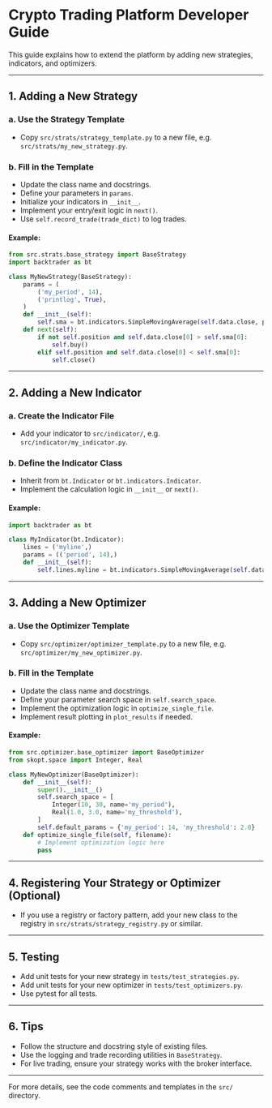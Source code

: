 # Crypto Trading Platform Developer Guide

This guide explains how to extend the platform by adding new strategies, indicators, and optimizers.

---

## 1. Adding a New Strategy

### a. Use the Strategy Template
- Copy `src/strats/strategy_template.py` to a new file, e.g. `src/strats/my_new_strategy.py`.

### b. Fill in the Template
- Update the class name and docstrings.
- Define your parameters in `params`.
- Initialize your indicators in `__init__`.
- Implement your entry/exit logic in `next()`.
- Use `self.record_trade(trade_dict)` to log trades.

#### Example:
```python
from src.strats.base_strategy import BaseStrategy
import backtrader as bt

class MyNewStrategy(BaseStrategy):
    params = (
        ('my_period', 14),
        ('printlog', True),
    )
    def __init__(self):
        self.sma = bt.indicators.SimpleMovingAverage(self.data.close, period=self.p.my_period)
    def next(self):
        if not self.position and self.data.close[0] > self.sma[0]:
            self.buy()
        elif self.position and self.data.close[0] < self.sma[0]:
            self.close()
```

---

## 2. Adding a New Indicator

### a. Create the Indicator File
- Add your indicator to `src/indicator/`, e.g. `src/indicator/my_indicator.py`.

### b. Define the Indicator Class
- Inherit from `bt.Indicator` or `bt.indicators.Indicator`.
- Implement the calculation logic in `__init__` or `next()`.

#### Example:
```python
import backtrader as bt

class MyIndicator(bt.Indicator):
    lines = ('myline',)
    params = (('period', 14),)
    def __init__(self):
        self.lines.myline = bt.indicators.SimpleMovingAverage(self.data, period=self.p.period)
```

---

## 3. Adding a New Optimizer

### a. Use the Optimizer Template
- Copy `src/optimizer/optimizer_template.py` to a new file, e.g. `src/optimizer/my_new_optimizer.py`.

### b. Fill in the Template
- Update the class name and docstrings.
- Define your parameter search space in `self.search_space`.
- Implement the optimization logic in `optimize_single_file`.
- Implement result plotting in `plot_results` if needed.

#### Example:
```python
from src.optimizer.base_optimizer import BaseOptimizer
from skopt.space import Integer, Real

class MyNewOptimizer(BaseOptimizer):
    def __init__(self):
        super().__init__()
        self.search_space = [
            Integer(10, 30, name='my_period'),
            Real(1.0, 3.0, name='my_threshold'),
        ]
        self.default_params = {'my_period': 14, 'my_threshold': 2.0}
    def optimize_single_file(self, filename):
        # Implement optimization logic here
        pass
```

---

## 4. Registering Your Strategy or Optimizer (Optional)
- If you use a registry or factory pattern, add your new class to the registry in `src/strats/strategy_registry.py` or similar.

---

## 5. Testing
- Add unit tests for your new strategy in `tests/test_strategies.py`.
- Add unit tests for your new optimizer in `tests/test_optimizers.py`.
- Use pytest for all tests.

---

## 6. Tips
- Follow the structure and docstring style of existing files.
- Use the logging and trade recording utilities in `BaseStrategy`.
- For live trading, ensure your strategy works with the broker interface.

---

For more details, see the code comments and templates in the `src/` directory. 